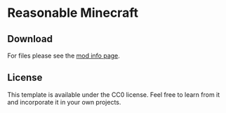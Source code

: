 # Reasonable Minecraft

## Download

For files please see the [mod info page](https://asablock.github.io/mods/reasonable-mc.html).

## License

This template is available under the CC0 license. Feel free to learn from it and incorporate it in your own projects.